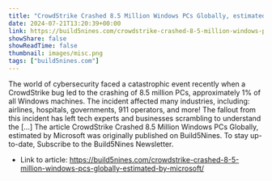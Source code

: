 ```yaml
---
title: "CrowdStrike Crashed 8.5 Million Windows PCs Globally, estimated by Microsoft"
date: 2024-07-21T13:20:39+00:00
link: https://build5nines.com/crowdstrike-crashed-8-5-million-windows-pcs-globally-estimated-by-microsoft/
showShare: false
showReadTime: false
thumbnail: images/misc.png
tags: ["build5nines.com"]
---
```

The world of cybersecurity faced a catastrophic event recently when a CrowdStrike bug led to the crashing of 8.5 million PCs, approximately 1% of all Windows machines. The incident affected many industries, including: airlines, hospitals, governments, 911 operators, and more! The fallout from this incident has left tech experts and businesses scrambling to understand the […]
The article CrowdStrike Crashed 8.5 Million Windows PCs Globally, estimated by Microsoft was originally published on Build5Nines. To stay up-to-date, Subscribe to the Build5Nines Newsletter.

- Link to article: https://build5nines.com/crowdstrike-crashed-8-5-million-windows-pcs-globally-estimated-by-microsoft/